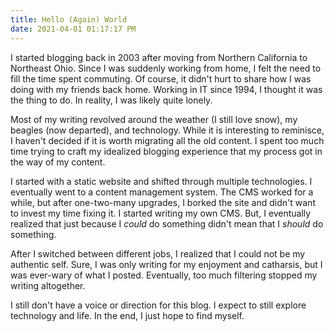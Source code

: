 ```yaml
---
title: Hello (Again) World
date: 2021-04-01 01:17:17 PM
---
```


I started blogging back in 2003 after moving from Northern California to Northeast Ohio.  Since I was suddenly working from home, I felt the need to fill the time spent commuting.  Of course, it didn't hurt to share how I was doing with my friends back home.  Working in IT since 1994, I thought it was the thing to do.  In reality, I was likely quite lonely.

Most of my writing revolved around the weather (I still love snow), my beagles (now departed), and technology.  While it is interesting to reminisce, I haven't decided if it is worth migrating all the old content.  I spent too much time trying to craft my idealized blogging experience that my process got in the way of my content.

I started with a static website and shifted through multiple technologies.  I eventually went to a content management system. The CMS worked for a while, but after one-two-many upgrades, I borked the site and didn't want to invest my time fixing it.  I started writing my own CMS.  But, I eventually realized that just because I *could* do something didn't mean that I *should* do something.

After I switched between different jobs, I realized that I could not be my authentic self.  Sure, I was only writing for my enjoyment and catharsis, but I was ever-wary of what I posted.   Eventually, too much filtering stopped my writing altogether.

I still don't have a voice or direction for this blog.  I expect to still explore technology and life.   In the end, I just hope to find myself.
